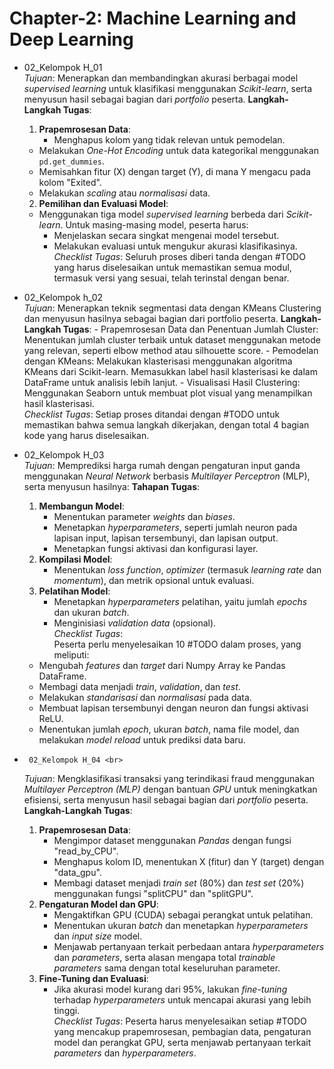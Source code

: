 # Chapter-2: Machine Learning and Deep Learning <br>
-   02_Kelompok H_01 <br>
    *Tujuan*: Menerapkan dan membandingkan akurasi berbagai model *supervised learning* untuk klasifikasi menggunakan *Scikit-learn*, serta menyusun hasil sebagai bagian dari *portfolio* peserta.
        **Langkah-Langkah Tugas**:
    1. **Prapemrosesan Data**:
       - Menghapus kolom yang tidak relevan untuk pemodelan.
    - Melakukan *One-Hot Encoding* untuk data kategorikal menggunakan `pd.get_dummies`.
    - Memisahkan fitur (X) dengan target (Y), di mana Y mengacu pada kolom "Exited".
    - Melakukan *scaling* atau *normalisasi* data.
    2. **Pemilihan dan Evaluasi Model**:
    - Menggunakan tiga model *supervised learning* berbeda dari *Scikit-learn*.
            Untuk masing-masing model, peserta harus:
         - Menjelaskan secara singkat mengenai model tersebut.
         - Melakukan evaluasi untuk mengukur akurasi klasifikasinya.<br>
    *Checklist Tugas*: Seluruh proses diberi tanda dengan #TODO yang harus diselesaikan untuk memastikan semua modul, termasuk versi yang sesuai, telah terinstal dengan benar.

-   02_Kelompok h_02<br>
    *Tujuan*: Menerapkan teknik segmentasi data dengan KMeans Clustering dan menyusun hasilnya sebagai bagian dari portfolio peserta.
        **Langkah-Langkah Tugas**:
        -   Prapemrosesan Data dan Penentuan Jumlah Cluster:
            Menentukan jumlah cluster terbaik untuk dataset menggunakan metode yang relevan, seperti elbow method atau silhouette score.
        -   Pemodelan dengan KMeans:
            Melakukan klasterisasi menggunakan algoritma KMeans dari Scikit-learn.
            Memasukkan label hasil klasterisasi ke dalam DataFrame untuk analisis lebih lanjut.
        -   Visualisasi Hasil Clustering:
            Menggunakan Seaborn untuk membuat plot visual yang menampilkan hasil klasterisasi.<br>
    *Checklist Tugas*: Setiap proses ditandai dengan #TODO untuk memastikan bahwa semua langkah dikerjakan, dengan total 4 bagian kode yang harus diselesaikan.

-   02_Kelompok H_03<br>
    *Tujuan*: Memprediksi harga rumah dengan pengaturan input ganda menggunakan *Neural Network* berbasis *Multilayer Perceptron* (MLP), serta menyusun hasilnya:
        **Tahapan Tugas**:
    1. **Membangun Model**:
        - Menentukan parameter *weights* dan *biases*.
        - Menetapkan *hyperparameters*, seperti jumlah neuron pada lapisan input, lapisan tersembunyi, dan lapisan output.
        - Menetapkan fungsi aktivasi dan konfigurasi layer.
    2. **Kompilasi Model**:
        - Menentukan *loss function*, *optimizer* (termasuk *learning rate* dan *momentum*), dan metrik opsional untuk evaluasi.
    3. **Pelatihan Model**:
        - Menetapkan *hyperparameters* pelatihan, yaitu jumlah *epochs* dan ukuran *batch*.
        - Menginisiasi *validation data* (opsional).<br>
    *Checklist Tugas*:<br>
        Peserta perlu menyelesaikan 10 #TODO dalam proses, yang meliputi:<br>
    - Mengubah *features* dan *target* dari Numpy Array ke Pandas DataFrame.
    - Membagi data menjadi *train*, *validation*, dan *test*.
    - Melakukan *standarisasi* dan *normalisasi* pada data.
    - Membuat lapisan tersembunyi dengan neuron dan fungsi aktivasi ReLU.
    - Menentukan jumlah *epoch*, ukuran *batch*, nama file model, dan melakukan *model reload* untuk prediksi data baru.<br>

-      02_Kelompok H_04 <br>
    *Tujuan*: Mengklasifikasi transaksi yang terindikasi fraud menggunakan *Multilayer Perceptron (MLP)* dengan bantuan *GPU* untuk meningkatkan efisiensi, serta menyusun hasil sebagai bagian dari *portfolio* peserta. <br>
        **Langkah-Langkah Tugas**:<br>
    1. **Prapemrosesan Data**:<br>
        - Mengimpor dataset menggunakan *Pandas* dengan fungsi "read_by_CPU".
        - Menghapus kolom ID, menentukan X (fitur) dan Y (target) dengan "data_gpu".
        - Membagi dataset menjadi *train set* (80%) dan *test set* (20%) menggunakan fungsi "splitCPU" dan "splitGPU".
    2. **Pengaturan Model dan GPU**:
        - Mengaktifkan GPU (CUDA) sebagai perangkat untuk pelatihan.
        - Menentukan ukuran *batch* dan menetapkan *hyperparameters* dan *input size* model.
        - Menjawab pertanyaan terkait perbedaan antara *hyperparameters* dan *parameters*, serta alasan mengapa total *trainable parameters* sama dengan total keseluruhan parameter.
    3. **Fine-Tuning dan Evaluasi**:
        - Jika akurasi model kurang dari 95%, lakukan *fine-tuning* terhadap *hyperparameters* untuk mencapai akurasi yang lebih tinggi.<br>
        *Checklist Tugas*: Peserta harus menyelesaikan setiap #TODO yang mencakup prapemrosesan, pembagian data, pengaturan model dan perangkat GPU, serta menjawab pertanyaan terkait *parameters* dan *hyperparameters*.<br>
